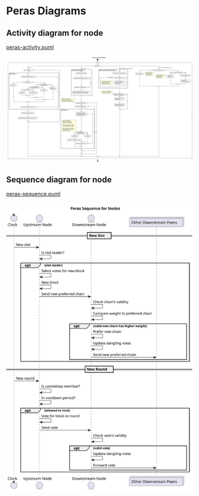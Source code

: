 # Peras Diagrams

## Activity diagram for node

[peras-activity.puml](peras-activity.puml)

![peras-activity.svg](peras-activity.svg)

## Sequence diagram for node

[peras-sequence.puml](peras-sequence.puml)

![peras-sequence.svg](peras-sequence.svg)
